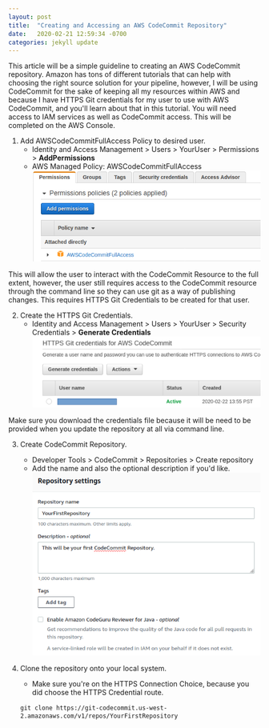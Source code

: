 ```yaml
---
layout: post
title:  "Creating and Accessing an AWS CodeCommit Repository"
date:   2020-02-21 12:59:34 -0700
categories: jekyll update
---
```

This article will be a simple guideline to creating an AWS CodeCommit repository.  Amazon has tons of different tutorials that can help with choosing the right source solution for your pipeline, however, I will be using CodeCommit for the sake of keeping all my resources within AWS and because I have HTTPS Git credentials for my user to use with AWS CodeCommit, and you'll learn about that in this tutorial.  You will need access to IAM services as well as CodeCommit access.  This will be completed on the AWS Console.

1. Add AWSCodeCommitFullAccess Policy to desired user.
    - Identity and Access Management > Users > YourUser > Permissions > **AddPermissions**
    - AWS Managed Policy: AWSCodeCommitFullAccess
![Alt](/photos/CodeCommit1.png "Permissions")

This will allow the user to interact with the CodeCommit Resource to the full extent, however, the user still requires access to the CodeCommit resource through the command line so they can use git as a way of publishing changes.  This requires HTTPS Git Credentials to be created for that user.

2. Create the HTTPS Git Credentials.
    - Identity and Access Management > Users > YourUser > Security Credentials > **Generate Credentials**
![Alt](/photos/CodeCommit2.png "generate credentials")

Make sure you download the credentials file because it will be need to be provided when you update the repository at all via command line.

3. Create CodeCommit Repository.
    - Developer Tools > CodeCommit > Repositories > Create repository
    - Add the name and also the optional description if you'd like.
![Alt](/photos/CodeCommit3.png "generate credentials")

4. Clone the repository onto your local system.
    - Make sure you're on the HTTPS Connection Choice, because you did choose the HTTPS Credential route.
    ```
    git clone https://git-codecommit.us-west-2.amazonaws.com/v1/repos/YourFirstRepository
    ```
    
